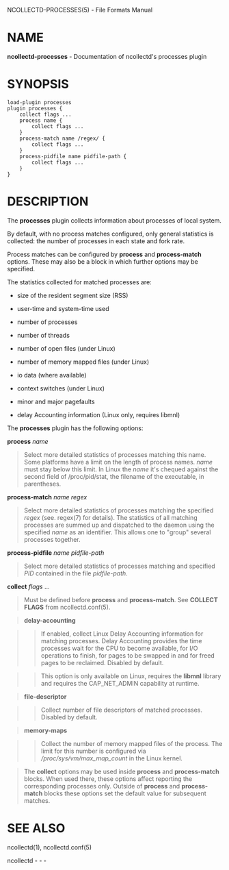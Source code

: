 NCOLLECTD-PROCESSES(5) - File Formats Manual

# NAME

**ncollectd-processes** - Documentation of ncollectd's processes plugin

# SYNOPSIS

	load-plugin processes
	plugin processes {
	    collect flags ...
	    process name {
	        collect flags ...
	    }
	    process-match name /regex/ {
	        collect flags ...
	    }
	    process-pidfile name pidfile-path {
	        collect flags ...
	    }
	}

# DESCRIPTION

The **processes** plugin collects information about processes of local system.

By default, with no process matches configured, only general statistics is
collected: the number of processes in each state and fork rate.

Process matches can be configured by **process** and **process-match**
options.
These may also be a block in which further options may be specified.

The statistics collected for matched processes are:

*	size of the resident segment size (RSS)

*	user-time and system-time used

*	number of processes

*	number of threads

*	number of open files (under Linux)

*	number of memory mapped files (under Linux)

*	io data (where available)

*	context switches (under Linux)

*	minor and major pagefaults

*	delay Accounting information (Linux only, requires libmnl)

The **processes** plugin has the following options:

**process** *name*

> Select more detailed statistics of processes matching this name.
> Some platforms have a limit on the length of process names.
> *name* must stay below this limit.
> In Linux the *name* it's chequed against the second field of
> /proc/pid/stat, the filename of the executable, in parentheses.

**process-match** *name* *regex*

> Select more detailed statistics of processes matching the specified *regex*
> (see.
> regex(7)
> for details).
> The statistics of all matching processes are summed up and dispatched to the
> daemon using the specified *name* as an identifier.
> This allows one to "group" several processes together.

**process-pidfile** *name* *pidfile-path*

>  Select more detailed statistics of processes matching and specified *PID*
> contained in the file *pidfile-path*.

**collect** *flags* ...

> Must be defined before **process** and **process-match**.
> See **COLLECT FLAGS** from
> ncollectd.conf(5).

> **delay-accounting**

> > If enabled, collect Linux Delay Accounting information for matching processes.
> > Delay Accounting provides the time processes wait for the CPU to become
> > available, for I/O operations to finish, for pages to be swapped in and for
> > freed pages to be reclaimed.
> > Disabled by default.

> > This option is only available on Linux, requires the **libmnl** library and
> > requires the CAP\_NET\_ADMIN capability at runtime.

> **file-descriptor**

> > Collect number of file descriptors of matched processes.
> > Disabled by default.

> **memory-maps**

> > Collect the number of memory mapped files of the process.
> > The limit for this number is configured via */proc/sys/vm/max\_map\_count* in
> > the Linux kernel.

> The **collect** options may be used inside
> **process** and **process-match** blocks.
> When used there, these options affect reporting the corresponding processes
> only.
> Outside of **process** and **process-match** blocks these options set the
> default value for subsequent matches.

# SEE ALSO

ncollectd(1),
ncollectd.conf(5)

ncollectd - - -
